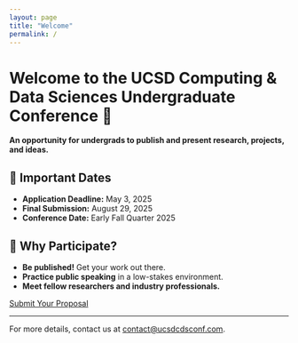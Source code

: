 ```yaml
---
layout: page
title: "Welcome"
permalink: /
---
```


# Welcome to the UCSD Computing & Data Sciences Undergraduate Conference 🎉

**An opportunity for undergrads to publish and present research, projects, and ideas.**

## 📅 Important Dates
- **Application Deadline:** May 3, 2025
- **Final Submission:** August 29, 2025
- **Conference Date:** Early Fall Quarter 2025

## 🎤 Why Participate?
- **Be published!** Get your work out there.
- **Practice public speaking** in a low-stakes environment.
- **Meet fellow researchers and industry professionals.**

[Submit Your Proposal](YOUR_GOOGLE_FORM_LINK)

---
For more details, contact us at [contact@ucsdcdsconf.com](mailto:contact@ucsdcdsconf.com).
